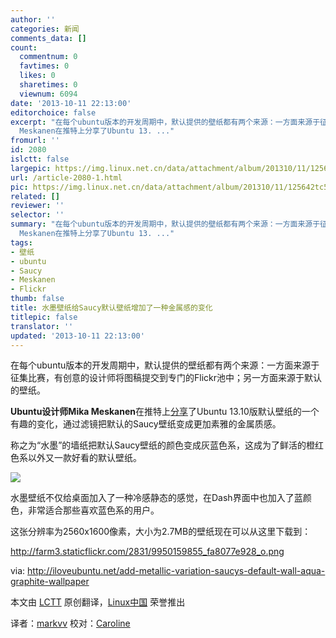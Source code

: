 ```yaml
---
author: ''
categories: 新闻
comments_data: []
count:
  commentnum: 0
  favtimes: 0
  likes: 0
  sharetimes: 0
  viewnum: 6094
date: '2013-10-11 22:13:00'
editorchoice: false
excerpt: "在每个ubuntu版本的开发周期中，默认提供的壁纸都有两个来源：一方面来源于征集比赛，有创意的设计师将图稿提交到专门的Flickr池中；另一方面来源于默认的壁纸。\r\nUbuntu设计师Mika
  Meskanen在推特上分享了Ubuntu 13. ..."
fromurl: ''
id: 2080
islctt: false
largepic: https://img.linux.net.cn/data/attachment/album/201310/11/125642tc599ckv4qqtqqik.png
url: /article-2080-1.html
pic: https://img.linux.net.cn/data/attachment/album/201310/11/125642tc599ckv4qqtqqik.png.thumb.jpg
related: []
reviewer: ''
selector: ''
summary: "在每个ubuntu版本的开发周期中，默认提供的壁纸都有两个来源：一方面来源于征集比赛，有创意的设计师将图稿提交到专门的Flickr池中；另一方面来源于默认的壁纸。\r\nUbuntu设计师Mika
  Meskanen在推特上分享了Ubuntu 13. ..."
tags:
- 壁纸
- ubuntu
- Saucy
- Meskanen
- Flickr
thumb: false
title: 水墨壁纸给Saucy默认壁纸增加了一种金属感的变化
titlepic: false
translator: ''
updated: '2013-10-11 22:13:00'
---
```


在每个ubuntu版本的开发周期中，默认提供的壁纸都有两个来源：一方面来源于征集比赛，有创意的设计师将图稿提交到专门的Flickr池中；另一方面来源于默认的壁纸。


**Ubuntu设计师Mika Meskanen**在推特上[分享](https://twitter.com/Mesq/status/383221778257936384)了Ubuntu 13.10版默认壁纸的一个有趣的变化，通过滤镜把默认的Saucy壁纸变成更加素雅的金属质感。


称之为“水墨”的墙纸把默认Saucy壁纸的颜色变成灰蓝色系，这成为了鲜活的橙红色系以外又一款好看的默认壁纸。


 ![](https://img.linux.net.cn/data/attachment/album/201310/11/125642tc599ckv4qqtqqik.png)


水墨壁纸不仅给桌面加入了一种冷感静态的感觉，在Dash界面中也加入了蓝颜色，非常适合那些喜欢蓝色系的用户。


这张分辨率为2560x1600像素，大小为2.7MB的壁纸现在可以从这里下载到：


<http://farm3.staticflickr.com/2831/9950159855_fa8077e928_o.png>


 


via: <http://iloveubuntu.net/add-metallic-variation-saucys-default-wall-aqua-graphite-wallpaper>


本文由 [LCTT](https://github.com/LCTT/TranslateProject) 原创翻译，[Linux中国](http://linux.cn/portal.php) 荣誉推出


译者：[markvv](http://linux.cn/space/markvv) 校对：[Caroline](http://linux.cn/space/14763)